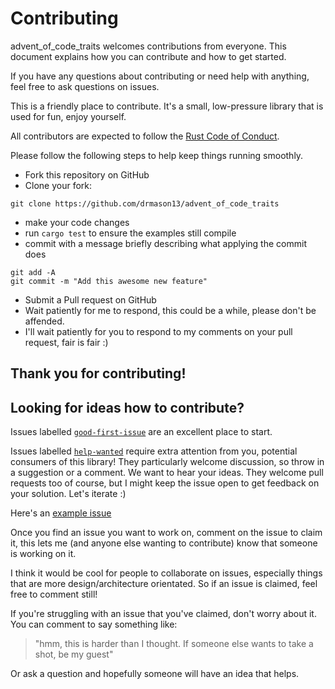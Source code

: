 # Contributing

advent_of_code_traits welcomes contributions from everyone. This document
explains how you can contribute and how to get started.

If you have any questions about contributing or need help with
anything, feel free to ask questions on issues.

This is a friendly place to contribute. It's a small, low-pressure library that is used for fun, enjoy yourself.

All contributors are expected to follow the [Rust Code of Conduct].

Please follow the following steps to help keep things running smoothly.

* Fork this repository on GitHub
* Clone your fork:
```
git clone https://github.com/drmason13/advent_of_code_traits
```
* make your code changes
* run `cargo test` to ensure the examples still compile
* commit with a message briefly describing what applying the commit does
```
git add -A
git commit -m "Add this awesome new feature"
```
* Submit a Pull request on GitHub
* Wait patiently for me to respond, this could be a while, please don't be affended.
* I'll wait patiently for you to respond to my comments on your pull request, fair is fair :)

## Thank you for contributing!

[Rust Code of Conduct]: https://www.rust-lang.org/policies/code-of-conduct

## Looking for ideas how to contribute?

Issues labelled [`good-first-issue`]
are an excellent place to start.

Issues labelled [`help-wanted`] require extra attention from you, potential consumers of this library! They particularly welcome discussion, so throw in a suggestion or a comment. We want to hear your ideas. They welcome pull requests too of course, but I might keep the issue open to get feedback on your solution. Let's iterate :)

Here's an [example issue]

Once you find an issue you want to work on, comment on the issue to claim it, this lets me (and anyone else wanting to contribute) know that someone is working on it.

I think it would be cool for people to collaborate on issues, especially things that are more design/architecture orientated. So if an issue is claimed, feel free to comment still!

If you're struggling with an issue that you've claimed,
don't worry about it.
You can comment to say something like:
> "hmm, this is harder than I thought. If someone else wants to take a shot, be my guest"

Or ask a question and hopefully someone will have an idea that helps.

[example issue]: https://github.com/drmason13/advent_of_code_traits/issues/3
[`help-wanted`]: https://github.com/drmason13/advent_of_code_traits/issues?q=is%3Aissue+is%3Aopen+label%3A%22help+wanted%22
[`good-first-issue`]: https://github.com/drmason13/advent_of_code_traits/issues?q=is%3Aissue+is%3Aopen+label%3A%22good+first+issue%22